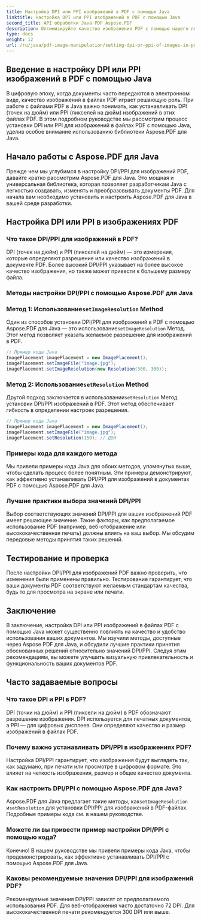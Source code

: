 ```yaml
---
title: Настройка DPI или PPI изображений в PDF с помощью Java
linktitle: Настройка DPI или PPI изображений в PDF с помощью Java
second_title: API обработки Java PDF Aspose.PDF
description: Оптимизируйте качество изображения PDF с помощью нашего пошагового руководства по настройке DPI/PPI в PDF с использованием Java. Узнайте, как улучшить ваши документы для печати и цифрового отображения.
type: docs
weight: 12
url: /ru/java/pdf-image-manipulation/setting-dpi-or-ppi-of-images-in-pdf-using-java/
---
```


## Введение в настройку DPI или PPI изображений в PDF с помощью Java

В цифровую эпоху, когда документы часто передаются в электронном виде, качество изображений в файлах PDF играет решающую роль. При работе с файлами PDF в Java важно понимать, как устанавливать DPI (точек на дюйм) или PPI (пикселей на дюйм) изображений в этих файлах PDF. В этом подробном руководстве мы рассмотрим процесс установки DPI или PPI для изображений в файлах PDF с помощью Java, уделив особое внимание использованию библиотеки Aspose.PDF для Java.

## Начало работы с Aspose.PDF для Java

Прежде чем мы углубимся в настройку DPI/PPI для изображений PDF, давайте кратко рассмотрим Aspose.PDF для Java. Это мощная и универсальная библиотека, которая позволяет разработчикам Java с легкостью создавать, изменять и преобразовывать документы PDF. Для начала вам необходимо установить и настроить Aspose.PDF для Java в вашей среде разработки.

## Настройка DPI или PPI в изображениях PDF

### Что такое DPI/PPI для изображений в PDF?

DPI (точек на дюйм) и PPI (пикселей на дюйм) — это измерения, которые определяют разрешение или качество изображений в документе PDF. Более высокий DPI/PPI указывает на более высокое качество изображения, но также может привести к большему размеру файла.

### Методы настройки DPI/PPI с помощью Aspose.PDF для Java

###  Метод 1: Использование`setImageResolution` Method

 Один из способов установки DPI/PPI для изображений в PDF с помощью Aspose.PDF для Java — это использование`setImageResolution` Метод. Этот метод позволяет указать желаемое разрешение для изображений в PDF.

```java
// Пример кода Java
ImagePlacement imagePlacement = new ImagePlacement();
imagePlacement.setImageFile("image.jpg");
imagePlacement.setImageResolution(new Resolution(300, 300));
```

###  Метод 2: Использование`setResolution` Method

 Другой подход заключается в использовании`setResolution` Метод установки DPI/PPI изображений в PDF. Этот метод обеспечивает гибкость в определении настроек разрешения.

```java
// Пример кода Java
ImagePlacement imagePlacement = new ImagePlacement();
imagePlacement.setImageFile("image.jpg");
imagePlacement.setResolution(150); // ДОИ
```

### Примеры кода для каждого метода

Мы привели примеры кода Java для обоих методов, упомянутых выше, чтобы сделать процесс более понятным. Эти примеры демонстрируют, как эффективно устанавливать DPI/PPI для изображений в документах PDF с помощью Aspose.PDF для Java.

### Лучшие практики выбора значений DPI/PPI

Выбор соответствующих значений DPI/PPI для ваших изображений PDF имеет решающее значение. Такие факторы, как предполагаемое использование PDF (например, веб-отображение или высококачественная печать) должны влиять на ваш выбор. Мы обсудим передовые методы принятия таких решений.

## Тестирование и проверка

После настройки DPI/PPI для изображений PDF важно проверить, что изменения были применены правильно. Тестирование гарантирует, что ваши документы PDF соответствуют желаемым стандартам качества, будь то для просмотра на экране или печати.

## Заключение

В заключение, настройка DPI или PPI изображений в файлах PDF с помощью Java может существенно повлиять на качество и удобство использования ваших документов. Мы изучили методы, доступные через Aspose.PDF для Java, и обсудили лучшие практики принятия обоснованных решений относительно значений DPI/PPI. Следуя этим рекомендациям, вы можете улучшить визуальную привлекательность и функциональность ваших документов PDF.

## Часто задаваемые вопросы

### Что такое DPI и PPI в PDF?

DPI (точки на дюйм) и PPI (пиксели на дюйм) в PDF обозначают разрешение изображения. DPI используется для печатных документов, а PPI — для цифровых дисплеев. Они определяют качество и размер изображений в файлах PDF.

### Почему важно устанавливать DPI/PPI в изображениях PDF?

Настройка DPI/PPI гарантирует, что изображения будут выглядеть так, как задумано, при печати или просмотре в цифровом формате. Это влияет на четкость изображения, размер и общее качество документа.

### Как настроить DPI/PPI с помощью Aspose.PDF для Java?

 Aspose.PDF для Java предлагает такие методы, как`setImageResolution` и`setResolution` для установки DPI/PPI для изображений в PDF-файлах. Подробные примеры кода см. в нашем руководстве.

### Можете ли вы привести пример настройки DPI/PPI с помощью кода?

Конечно! В нашем руководстве мы привели примеры кода Java, чтобы продемонстрировать, как эффективно устанавливать DPI/PPI с помощью Aspose.PDF для Java.

### Каковы рекомендуемые значения DPI/PPI для изображений PDF?

Рекомендуемые значения DPI/PPI зависят от предполагаемого использования PDF. Для веб-отображения часто достаточно 72 DPI. Для высококачественной печати рекомендуется 300 DPI или выше.
